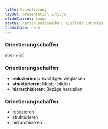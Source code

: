 ```yaml
---
title: Orientierung
layout: presentation.11ty.js
slideClasses: image
status: karten austauschen, Qualität ist mies
transition: none
---
```


<section class="image is-fullscreen" data-transition="fade" data-background-transition="fade" data-background="./images/karte-1.jpg">
  <div class="bu">
    <h3>Orientierung schaffen</h3>
    aber wie?
  </div>
</section>

<section class="image is-fullscreen" data-transition="fade"  data-background-transition="fade" data-background="./images/karte-1.jpg">
  <div class="is-centered">
    <div class="content-blocks">
      <h3>Orientierung schaffen</h3>
      <ul>
        <li class="fragment"><strong>reduzieren:</strong> Unwichtiges weglassen</li>
        <li class="fragment"><strong>strukturieren:</strong> Muster bilden</li>
        <li class="fragment"><strong>hierarchisieren:</strong> Bezüge herstellen</li>
      </ul>
    </div>
  </div>
</section>

<section class="image is-fullscreen" data-transition="fade"  data-background-transition="fade" data-background="./images/karte-2.jpeg.jpg">
  <div class="bu">
    <h3>Orientierung schaffen</h3>
    <ul class="inline">
      <li>reduzieren</li>
      <li>strukturieren</li>
      <li>hierarchisieren</li>
    </ul>
  </div>
</section>